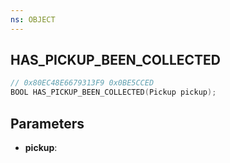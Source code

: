 ```yaml
---
ns: OBJECT
---
```

## HAS_PICKUP_BEEN_COLLECTED

```c
// 0x80EC48E6679313F9 0x0BE5CCED
BOOL HAS_PICKUP_BEEN_COLLECTED(Pickup pickup);
```

## Parameters
* **pickup**:

